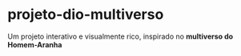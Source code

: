 # projeto-dio-multiverso
Um projeto interativo e visualmente rico, inspirado no **multiverso do Homem-Aranha**
